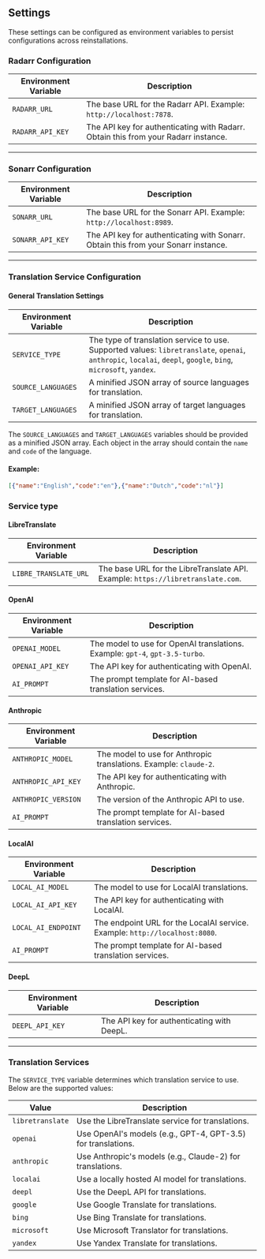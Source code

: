 ## Settings
These settings can be configured as environment variables to persist configurations across reinstallations.

### **Radarr Configuration**

| **Environment Variable** | **Description**                                                                 |
|--------------------------|---------------------------------------------------------------------------------|
| `RADARR_URL`             | The base URL for the Radarr API. Example: `http://localhost:7878`.              |
| `RADARR_API_KEY`         | The API key for authenticating with Radarr. Obtain this from your Radarr instance. |

---

### **Sonarr Configuration**

| **Environment Variable** | **Description**                                                                 |
|--------------------------|---------------------------------------------------------------------------------|
| `SONARR_URL`             | The base URL for the Sonarr API. Example: `http://localhost:8989`.              |
| `SONARR_API_KEY`         | The API key for authenticating with Sonarr. Obtain this from your Sonarr instance. |

---

### **Translation Service Configuration**

#### **General Translation Settings**

| **Environment Variable** | **Description**                                                                 |
|--------------------------|---------------------------------------------------------------------------------|
| `SERVICE_TYPE`           | The type of translation service to use. Supported values: `libretranslate`, `openai`, `anthropic`, `localai`, `deepl`, `google`, `bing`, `microsoft`, `yandex`. |
| `SOURCE_LANGUAGES`       | A minified JSON array of source languages for translation. |
| `TARGET_LANGUAGES`       | A minified JSON array of target languages for translation. |

The `SOURCE_LANGUAGES` and `TARGET_LANGUAGES` variables should be provided as a minified JSON array. Each object in the array should contain the `name` and `code` of the language.

#### Example:
```json
[{"name":"English","code":"en"},{"name":"Dutch","code":"nl"}]
```

### Service type

#### **LibreTranslate**

| **Environment Variable** | **Description**                                                                 |
|--------------------------|---------------------------------------------------------------------------------|
| `LIBRE_TRANSLATE_URL`    | The base URL for the LibreTranslate API. Example: `https://libretranslate.com`. |

#### **OpenAI**

| **Environment Variable** | **Description**                                                                 |
|--------------------------|---------------------------------------------------------------------------------|
| `OPENAI_MODEL`           | The model to use for OpenAI translations. Example: `gpt-4`, `gpt-3.5-turbo`.    |
| `OPENAI_API_KEY`         | The API key for authenticating with OpenAI.                                     |
| `AI_PROMPT`              | The prompt template for AI-based translation services.                          |

#### **Anthropic**

| **Environment Variable** | **Description**                                                                 |
|--------------------------|---------------------------------------------------------------------------------|
| `ANTHROPIC_MODEL`        | The model to use for Anthropic translations. Example: `claude-2`.               |
| `ANTHROPIC_API_KEY`      | The API key for authenticating with Anthropic.                                  |
| `ANTHROPIC_VERSION`      | The version of the Anthropic API to use.                                        |
| `AI_PROMPT`              | The prompt template for AI-based translation services.                          |

#### **LocalAI**

| **Environment Variable** | **Description**                                                                 |
|--------------------------|---------------------------------------------------------------------------------|
| `LOCAL_AI_MODEL`         | The model to use for LocalAI translations.                                      |
| `LOCAL_AI_API_KEY`       | The API key for authenticating with LocalAI.                                    |
| `LOCAL_AI_ENDPOINT`      | The endpoint URL for the LocalAI service. Example: `http://localhost:8080`.     |
| `AI_PROMPT`              | The prompt template for AI-based translation services.                          |

#### **DeepL**

| **Environment Variable** | **Description**                                                                 |
|--------------------------|---------------------------------------------------------------------------------|
| `DEEPL_API_KEY`          | The API key for authenticating with DeepL.                                      |

---

### **Translation Services**

The `SERVICE_TYPE` variable determines which translation service to use. Below are the supported values:

| **Value**       | **Description**                                                                 |
|-----------------|---------------------------------------------------------------------------------|
| `libretranslate`| Use the LibreTranslate service for translations.                                |
| `openai`        | Use OpenAI's models (e.g., GPT-4, GPT-3.5) for translations.                    |
| `anthropic`     | Use Anthropic's models (e.g., Claude-2) for translations.                       |
| `localai`       | Use a locally hosted AI model for translations.                                 |
| `deepl`         | Use the DeepL API for translations.                                             |
| `google`        | Use Google Translate for translations.                                          |
| `bing`          | Use Bing Translate for translations.                                            |
| `microsoft`     | Use Microsoft Translator for translations.                                      |
| `yandex`        | Use Yandex Translate for translations.                                          |